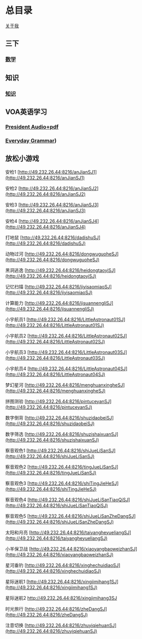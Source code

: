 #  总目录
[关于我](about.md)

## 三下

### [数学](./learning/三下/math.md)

## 知识

### [知识](./learning/knowledge.md)

## VOA英语学习

### [President Audio+pdf](./learning/VOA/Audio+pdf.md)

### [Everyday Grammar](./learning/VOA/Everyday+Grammar.md))





## 放松小游戏

安检1				[http://49.232.26.44:8216/anJianSJ1](http://49.232.26.44:8216/anJianSJ1)

安检2				[http://49.232.26.44:8216/anJianSJ2](http://49.232.26.44:8216/anJianSJ2)

安检3				[http://49.232.26.44:8216/anJianSJ3](http://49.232.26.44:8216/anJianSJ3)

安检4				[http://49.232.26.44:8216/anJianSJ4](http://49.232.26.44:8216/anJianSJ4)

打地鼠				[http://49.232.26.44:8216/dadishuSJ](http://49.232.26.44:8216/dadishuSJ)

动物过河				[http://49.232.26.44:8216/dongwuguoheSJ](http://49.232.26.44:8216/dongwuguoheSJ)

黑洞逃逸				[http://49.232.26.44:8216/heidongtaoyiSJ](http://49.232.26.44:8216/heidongtaoyiSJ)

记忆扫描				[http://49.232.26.44:8216/jiyisaomiaoSJ](http://49.232.26.44:8216/jiyisaomiaoSJ)

计算能力				[http://49.232.26.44:8216/jisuannengliSJ](http://49.232.26.44:8216/jisuannengliSJ)

小宇航员1			[http://49.232.26.44:8216/LittleAstronaut01SJ](http://49.232.26.44:8216/LittleAstronaut01SJ)

小宇航员2			[http://49.232.26.44:8216/LittleAstronaut02SJ](http://49.232.26.44:8216/LittleAstronaut02SJ)

小宇航员3			[http://49.232.26.44:8216/LittleAstronaut03SJ](http://49.232.26.44:8216/LittleAstronaut03SJ)

小宇航员4			[http://49.232.26.44:8216/LittleAstronaut04SJ](http://49.232.26.44:8216/LittleAstronaut04SJ)

梦幻星河				[http://49.232.26.44:8216/menghuanxingheSJ](http://49.232.26.44:8216/menghuanxingheSJ)

拼图测验				[http://49.232.26.44:8216/pintuceyanSJ](http://49.232.26.44:8216/pintuceyanSJ)

数字倒背				[http://49.232.26.44:8216/shuzidaobeiSJ](http://49.232.26.44:8216/shuzidaobeiSJ)

数字筛选				[http://49.232.26.44:8216/shuzishaixuanSJ](http://49.232.26.44:8216/shuzishaixuanSJ)

察音观色1		 [http://49.232.26.44:8216/shiJueLiSanSJ](http://49.232.26.44:8216/shiJueLiSanSJ)

察音观色2			[http://49.232.26.44:8216/tingJueLiSanSJ](http://49.232.26.44:8216/tingJueLiSanSJ)

察音观色3			[http://49.232.26.44:8216/shiTingJieHeSJ](http://49.232.26.44:8216/shiTingJieHeSJ)

察音观色4			[http://49.232.26.44:8216/shiJueLiSanTiaoQiSJ](http://49.232.26.44:8216/shiJueLiSanTiaoQiSJ)

察音观色5			[http://49.232.26.44:8216/shiJueLiSanZheDangSJ](http://49.232.26.44:8216/shiJueLiSanZheDangSJ)

太阳和月亮			[http://49.232.26.44:8216/taiyangheyueliangSJ](http://49.232.26.44:8216/taiyangheyueliangSJ)

小羊保卫战			[http://49.232.26.44:8216/xiaoyangbaoweizhanSJ](http://49.232.26.44:8216/xiaoyangbaoweizhanSJ)

星河垂钓				[http://49.232.26.44:8216/xinghechuidiaoSJ](http://49.232.26.44:8216/xinghechuidiaoSJ)

星际迷航1			[http://49.232.26.44:8216/xingjimihang1SJ](http://49.232.26.44:8216/xingjimihang1SJ)

星际迷航2			[http://49.232.26.44:8216/xingjimihang3SJ ](http://49.232.26.44:8216/xingjimihang3SJ )

时光旅行				[http://49.232.26.44:8216/zheDangSJ](http://49.232.26.44:8216/zheDangSJ)

注意切换				[http://49.232.26.44:8216/zhuyiqiehuanSJ](http://49.232.26.44:8216/zhuyiqiehuanSJ)
